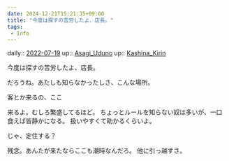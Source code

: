 ```yaml
---
date: 2024-12-21T15:21:35+09:00
title: "今度は探すの苦労したよ、店長。"
tags:
 - Info
---
```


daily:: [2022-07-19](Daily_Note/2022-07-19.md)
up:: [Asagi_Uduno](../Bar/Novel/Nacaria/Asagi_Uduno.md)
up:: [Kashina_Kirin](../Bar/Novel/Nacaria/Kashina_Kirin.md)

今度は探すの苦労したよ、店長。

だろうね。あたしも知らなかったしさ、こんな場所。

客とか来るの、ここ

来るよ。むしろ繁盛してるほど。
ちょっとルールを知らない奴は多いが、一口食えば皆静かになる。
扱いやすくて助かるくらいよ。

じゃ、定住する？

残念。あんたが来たならここも潮時なんだろ。
他に引っ越すさ。